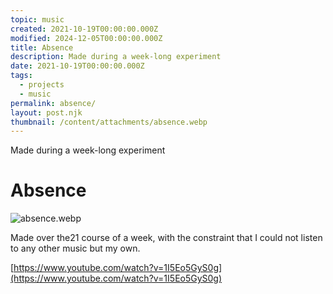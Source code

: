 ```yaml
---
topic: music
created: 2021-10-19T00:00:00.000Z
modified: 2024-12-05T00:00:00.000Z
title: Absence
description: Made during a week-long experiment
date: 2021-10-19T00:00:00.000Z
tags:
  - projects
  - music
permalink: absence/
layout: post.njk
thumbnail: /content/attachments/absence.webp
---
```


Made during a week-long experiment

# Absence

![absence.webp](/content/attachments/absence.webp)

Made over the21 course of a week, with the constraint that I could not listen to any other music but my own.

[https://www.youtube.com/watch?v=1I5Eo5GyS0g](https://www.youtube.com/watch?v=1I5Eo5GyS0g)
